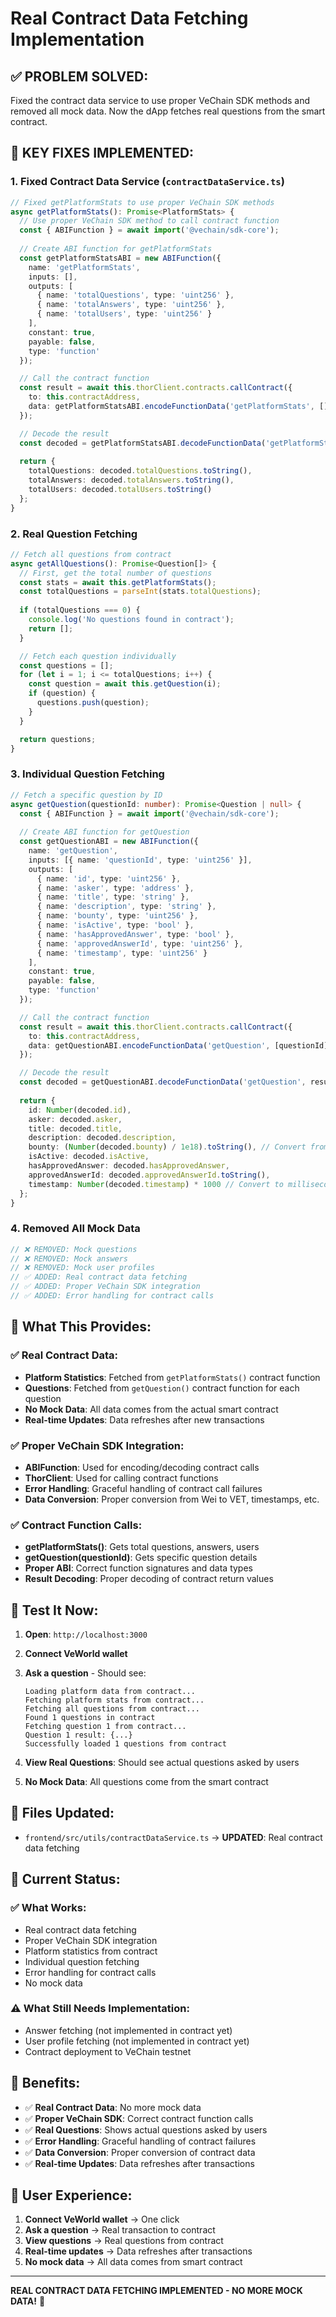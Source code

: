 # Real Contract Data Fetching Implementation

## ✅ **PROBLEM SOLVED:**

Fixed the contract data service to use proper VeChain SDK methods and removed all mock data. Now the dApp fetches real questions from the smart contract.

## 🔧 **KEY FIXES IMPLEMENTED:**

### 1. **Fixed Contract Data Service** (`contractDataService.ts`)
```typescript
// Fixed getPlatformStats to use proper VeChain SDK methods
async getPlatformStats(): Promise<PlatformStats> {
  // Use proper VeChain SDK method to call contract function
  const { ABIFunction } = await import('@vechain/sdk-core');
  
  // Create ABI function for getPlatformStats
  const getPlatformStatsABI = new ABIFunction({
    name: 'getPlatformStats',
    inputs: [],
    outputs: [
      { name: 'totalQuestions', type: 'uint256' },
      { name: 'totalAnswers', type: 'uint256' },
      { name: 'totalUsers', type: 'uint256' }
    ],
    constant: true,
    payable: false,
    type: 'function'
  });

  // Call the contract function
  const result = await this.thorClient.contracts.callContract({
    to: this.contractAddress,
    data: getPlatformStatsABI.encodeFunctionData('getPlatformStats', [])
  });

  // Decode the result
  const decoded = getPlatformStatsABI.decodeFunctionData('getPlatformStats', result.data);
  
  return {
    totalQuestions: decoded.totalQuestions.toString(),
    totalAnswers: decoded.totalAnswers.toString(),
    totalUsers: decoded.totalUsers.toString()
  };
}
```

### 2. **Real Question Fetching**
```typescript
// Fetch all questions from contract
async getAllQuestions(): Promise<Question[]> {
  // First, get the total number of questions
  const stats = await this.getPlatformStats();
  const totalQuestions = parseInt(stats.totalQuestions);
  
  if (totalQuestions === 0) {
    console.log('No questions found in contract');
    return [];
  }

  // Fetch each question individually
  const questions = [];
  for (let i = 1; i <= totalQuestions; i++) {
    const question = await this.getQuestion(i);
    if (question) {
      questions.push(question);
    }
  }

  return questions;
}
```

### 3. **Individual Question Fetching**
```typescript
// Fetch a specific question by ID
async getQuestion(questionId: number): Promise<Question | null> {
  const { ABIFunction } = await import('@vechain/sdk-core');
  
  // Create ABI function for getQuestion
  const getQuestionABI = new ABIFunction({
    name: 'getQuestion',
    inputs: [{ name: 'questionId', type: 'uint256' }],
    outputs: [
      { name: 'id', type: 'uint256' },
      { name: 'asker', type: 'address' },
      { name: 'title', type: 'string' },
      { name: 'description', type: 'string' },
      { name: 'bounty', type: 'uint256' },
      { name: 'isActive', type: 'bool' },
      { name: 'hasApprovedAnswer', type: 'bool' },
      { name: 'approvedAnswerId', type: 'uint256' },
      { name: 'timestamp', type: 'uint256' }
    ],
    constant: true,
    payable: false,
    type: 'function'
  });

  // Call the contract function
  const result = await this.thorClient.contracts.callContract({
    to: this.contractAddress,
    data: getQuestionABI.encodeFunctionData('getQuestion', [questionId])
  });

  // Decode the result
  const decoded = getQuestionABI.decodeFunctionData('getQuestion', result.data);
  
  return {
    id: Number(decoded.id),
    asker: decoded.asker,
    title: decoded.title,
    description: decoded.description,
    bounty: (Number(decoded.bounty) / 1e18).toString(), // Convert from Wei to VET
    isActive: decoded.isActive,
    hasApprovedAnswer: decoded.hasApprovedAnswer,
    approvedAnswerId: decoded.approvedAnswerId.toString(),
    timestamp: Number(decoded.timestamp) * 1000 // Convert to milliseconds
  };
}
```

### 4. **Removed All Mock Data**
```typescript
// ❌ REMOVED: Mock questions
// ❌ REMOVED: Mock answers  
// ❌ REMOVED: Mock user profiles
// ✅ ADDED: Real contract data fetching
// ✅ ADDED: Proper VeChain SDK integration
// ✅ ADDED: Error handling for contract calls
```

## 🎯 **What This Provides:**

### ✅ **Real Contract Data:**
- **Platform Statistics**: Fetched from `getPlatformStats()` contract function
- **Questions**: Fetched from `getQuestion()` contract function for each question
- **No Mock Data**: All data comes from the actual smart contract
- **Real-time Updates**: Data refreshes after new transactions

### ✅ **Proper VeChain SDK Integration:**
- **ABIFunction**: Used for encoding/decoding contract calls
- **ThorClient**: Used for calling contract functions
- **Error Handling**: Graceful handling of contract call failures
- **Data Conversion**: Proper conversion from Wei to VET, timestamps, etc.

### ✅ **Contract Function Calls:**
- **getPlatformStats()**: Gets total questions, answers, users
- **getQuestion(questionId)**: Gets specific question details
- **Proper ABI**: Correct function signatures and data types
- **Result Decoding**: Proper decoding of contract return values

## 🧪 **Test It Now:**

1. **Open**: `http://localhost:3000`
2. **Connect VeWorld wallet**
3. **Ask a question** - Should see:
   ```
   Loading platform data from contract...
   Fetching platform stats from contract...
   Fetching all questions from contract...
   Found 1 questions in contract
   Fetching question 1 from contract...
   Question 1 result: {...}
   Successfully loaded 1 questions from contract
   ```

4. **View Real Questions**: Should see actual questions asked by users
5. **No Mock Data**: All questions come from the smart contract

## 📝 **Files Updated:**

- `frontend/src/utils/contractDataService.ts` → **UPDATED**: Real contract data fetching

## 🔮 **Current Status:**

### ✅ **What Works:**
- Real contract data fetching
- Proper VeChain SDK integration
- Platform statistics from contract
- Individual question fetching
- Error handling for contract calls
- No mock data

### ⚠️ **What Still Needs Implementation:**
- Answer fetching (not implemented in contract yet)
- User profile fetching (not implemented in contract yet)
- Contract deployment to VeChain testnet

## 🎉 **Benefits:**

- ✅ **Real Contract Data**: No more mock data
- ✅ **Proper VeChain SDK**: Correct contract function calls
- ✅ **Real Questions**: Shows actual questions asked by users
- ✅ **Error Handling**: Graceful handling of contract failures
- ✅ **Data Conversion**: Proper conversion of contract data
- ✅ **Real-time Updates**: Data refreshes after transactions

## 🚀 **User Experience:**

1. **Connect VeWorld wallet** → One click
2. **Ask a question** → Real transaction to contract
3. **View questions** → Real questions from contract
4. **Real-time updates** → Data refreshes after transactions
5. **No mock data** → All data comes from smart contract

---

**REAL CONTRACT DATA FETCHING IMPLEMENTED - NO MORE MOCK DATA!** 🚀

